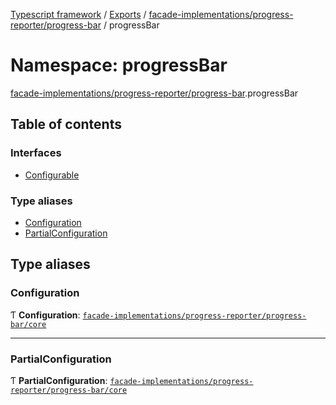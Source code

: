 [Typescript framework](../index.md) / [Exports](../modules.md) / [facade-implementations/progress-reporter/progress-bar](facade_implementations_progress_reporter_progress_bar.md) / progressBar

# Namespace: progressBar

[facade-implementations/progress-reporter/progress-bar](facade_implementations_progress_reporter_progress_bar.md).progressBar

## Table of contents

### Interfaces

- [Configurable](../interfaces/facade_implementations_progress_reporter_progress_bar.progressBar.Configurable.md)

### Type aliases

- [Configuration](facade_implementations_progress_reporter_progress_bar.progressBar.md#configuration)
- [PartialConfiguration](facade_implementations_progress_reporter_progress_bar.progressBar.md#partialconfiguration)

## Type aliases

### Configuration

Ƭ **Configuration**: [`facade-implementations/progress-reporter/progress-bar/core`](facade_implementations_progress_reporter_progress_bar_core.md)

___

### PartialConfiguration

Ƭ **PartialConfiguration**: [`facade-implementations/progress-reporter/progress-bar/core`](facade_implementations_progress_reporter_progress_bar_core.md)
